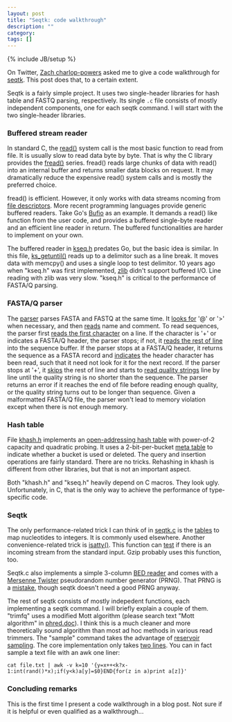```yaml
---
layout: post
title: "Seqtk: code walkthrough"
description: ""
category: 
tags: []
---
```

{% include JB/setup %}

On Twitter, [Zach charlop-powers][zachcp] asked me to give a code walkthrough
for [seqtk][seqtk]. This post does that, to a certain extent.

Seqtk is a fairly simple project. It uses two single-header libraries for hash
table and FASTQ parsing, respectively. Its single `.c` file consists of mostly
independent components, one for each seqtk command. I will start with the two
single-header libraries.

### Buffered stream reader

In standard C, the [read()][read-sys] system call is the most basic function to
read from file. It is usually slow to read data byte by byte. That is why the C
library provides the [fread()][fread] series. fread() reads large chunks of
data with read() into an internal buffer and returns smaller data blocks on
request. It may dramatically reduce the expensive read() system calls and is
mostly the preferred choice.

fread() is efficient. However, it only works with data streams ncoming from
[file descriptors][fd]. More recent programming languages provide generic
buffered readers. Take Go's [Bufio][go-bufio] as an example. It demands a
read() like function from the user code, and provides a buffered single-byte
reader and an efficient line reader in return. The buffered functionalities are
harder to implement on your own.

The buffered reader in [kseq.h][kseq] predates Go, but the basic idea is similar.
In this file, [ks\_getuntil()][getuntil] reads up to a delimitor such as a line
break. It moves data with memcpy() and uses a single loop to test delimitor. 10
years ago when "kseq.h" was first implemented, [zlib][zlib] didn't support
buffered I/O. Line reading with zlib was very slow. "kseq.h" is critical to
the performance of FASTA/Q parsing.

### FASTA/Q parser

The [parser][kseqread] parses FASTA and FASTQ at the same time. It [looks
for][L183] '@' or '&gt;' when necessary, and then [reads][L188] name and
comment. To read sequences, the parser first [reads the first character][L194]
on a line. If the character is '+' or indicates a FASTA/Q header, the parser
stops; if not, it [reads the rest of line][L197] into the sequence buffer.
If the parser stops at a FASTA/Q header, it returns the sequence as a FASTA
record and [indicates][L199] the header character has been read, such that it
need not look for it for the next record. If the parser stops at '+', it
[skips][L212] the rest of line and starts to [read quality strings][L214] line
by line until the quality string is no shorter than the sequence. The parser
returns an error if it reaches the end of file before reading enough quality,
or the quality string turns out to be longer than sequence. Given a
malformatted FASTA/Q file, the parser won't lead to memory violation except
when there is not enough memory.

### Hash table

File [khash.h][khash] implements an [open-addressing hash table][open-addr]
with power-of-2 capacity and quadratic probing. It uses a 2-bit-per-bucket
[meta table][H165] to indicate whether a bucket is used or deleted. The query
and insertion operations are fairly standard. There are no tricks. Rehashing in
khash is different from other libraries, but that is not an important aspect.

Both "khash.h" and "kseq.h" heavily depend on C macros. They look ugly.
Unfortunately, in C, that is the only way to achieve the performance of
type-specific code.

### Seqtk

The only performance-related trick I can think of in [seqtk.c][seqtkc] is the
[tables][trans-tbl] to map nucleotides to integers. It is commonly used
elsewhere. Another convenience-related trick is [isatty()][isatty]. This
function can [test][use-isatty] if there is an incoming stream from the
standard input. Gzip probably uses this function, too.

Seqtk.c also implements a simple 3-column [BED reader][bed-read] and comes with
a [Mersenne Twister][mt19937] pseudorandom number generator (PRNG). That PRNG
is a [mistake][mt-problem], though seqtk doesn't need a good PRNG anyway.

The rest of seqtk consists of mostly indepedent functions, each implementing a
seqtk command. I will briefly explain a couple of them. "trimfq" uses a modified
Mott algorithm (please search text "Mott algorithm" in [phred.doc][phred-doc]).
I think this is a much cleaner and more theoretically sound algorithm than most
ad hoc methods in various read trimmers. The "sample" command takes the
advantage of [reservoir sampling][rsample]. The core implementation only takes
[two lines][C1073]. You can in fact sample a text file with an awk one liner:
```
cat file.txt | awk -v k=10 '{y=x++<k?x-1:int(rand()*x);if(y<k)a[y]=$0}END{for(z in a)print a[z]}'
```

### Concluding remarks

This is the first time I present a code walkthrough in a blog post. Not sure if
it is helpful or even qualified as a walkthrough...

[C1073]: https://github.com/lh3/seqtk/blob/v1.3/seqtk.c#L1073-L1074
[rsample]: https://en.wikipedia.org/wiki/Reservoir_sampling
[phred-doc]: https://www.codoncode.com/support/phred.doc.html
[bed-read]: https://github.com/lh3/seqtk/blob/v1.3/seqtk.c#L52
[use-isatty]: https://github.com/lh3/seqtk/blob/v1.3/seqtk.c#L375
[isatty]: http://man7.org/linux/man-pages/man3/isatty.3.html
[mt-problem]: http://www.pcg-random.org/other-rngs.html
[mt19937]: https://en.wikipedia.org/wiki/Mersenne_Twister
[trans-tbl]: https://github.com/lh3/seqtk/blob/v1.3/seqtk.c#L117-L169
[seqtkc]: https://github.com/lh3/seqtk/blob/v1.3/seqtk.c
[open-addr]: https://en.wikipedia.org/wiki/Open_addressing
[kseq]: https://github.com/lh3/seqtk/blob/v1.3/kseq.h
[khash]: https://github.com/lh3/seqtk/blob/v1.3/khash.h
[zachcp]: http://zachcp.org/
[seqtk]: https://github.com/lh3/seqtk
[read-sys]: http://man7.org/linux/man-pages/man2/read.2.html
[fread]: http://man7.org/linux/man-pages/man3/fread.3.html
[fd]: https://en.wikipedia.org/wiki/File_descriptor
[java-reader]: https://docs.oracle.com/javase/8/docs/api/java/io/BufferedReader.html
[go-bufio]: https://golang.org/pkg/bufio/
[zlib]: https://zlib.net/
[getuntil]: https://github.com/lh3/seqtk/blob/v1.3/kseq.h#L94-L144
[kseqread]: https://github.com/lh3/seqtk/blob/v1.3/kseq.h#L178-L219
[L183]: https://github.com/lh3/seqtk/blob/v1.3/kseq.h#L183
[L188]: https://github.com/lh3/seqtk/blob/v1.3/kseq.h#L188
[L194]: https://github.com/lh3/seqtk/blob/v1.3/kseq.h#L194
[L197]: https://github.com/lh3/seqtk/blob/v1.3/kseq.h#L197
[L199]: https://github.com/lh3/seqtk/blob/v1.3/kseq.h#L199
[L212]: https://github.com/lh3/seqtk/blob/v1.3/kseq.h#L212
[L214]: https://github.com/lh3/seqtk/blob/v1.3/kseq.h#L214
[H165]: https://github.com/lh3/seqtk/blob/v1.3/khash.h#L165

